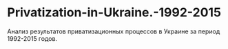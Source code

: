 # Privatization-in-Ukraine.-1992-2015
Анализ результатов приватизационных процессов в Украине за период 1992-2015 годов.

